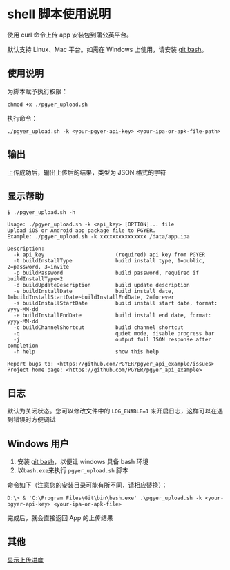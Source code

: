 # shell 脚本使用说明

使用 curl 命令上传 app 安装包到蒲公英平台。

默认支持 Linux、Mac 平台。如需在 Windows 上使用，请安装 [git bash](https://gitforwindows.org)。

## 使用说明

为脚本赋予执行权限：

    chmod +x ./pgyer_upload.sh

执行命令：

    ./pgyer_upload.sh -k <your-pgyer-api-key> <your-ipa-or-apk-file-path>

## 输出

上传成功后，输出上传后的结果，类型为 JSON 格式的字符

## 显示帮助

    $ ./pgyer_upload.sh -h
    
    Usage: ./pgyer_upload.sh -k <api_key> [OPTION]... file
    Upload iOS or Android app package file to PGYER.
    Example: ./pgyer_upload.sh -k xxxxxxxxxxxxxxx /data/app.ipa

    Description:
      -k api_key                       (required) api key from PGYER
      -t buildInstallType              build install type, 1=public, 2=password, 3=invite
      -p buildPassword                 build password, required if buildInstallType=2
      -d buildUpdateDescription        build update description
      -e buildInstallDate              build install date, 1=buildInstallStartDate~buildInstallEndDate, 2=forever
      -s buildInstallStartDate         build install start date, format: yyyy-MM-dd
      -e buildInstallEndDate           build install end date, format: yyyy-MM-dd
      -c buildChannelShortcut          build channel shortcut
      -q                               quiet mode, disable progress bar
      -j                               output full JSON response after completion
      -h help                          show this help

    Report bugs to: <https://github.com/PGYER/pgyer_api_example/issues>
    Project home page: <https://github.com/PGYER/pgyer_api_example>

## 日志

默认为关闭状态。您可以修改文件中的 `LOG_ENABLE=1` 来开启日志，这样可以在遇到错误时方便调试

## Windows 用户

1. 安装 [git bash](https://gitforwindows.org)，以便让 windows 具备 bash 环境
2. 以`bash.exe`来执行 `pgyer_upload.sh` 脚本

命令如下（注意您的安装目录可能有所不同，请相应替换）：

    D:\> & 'C:\Program Files\Git\bin\bash.exe' .\pgyer_upload.sh -k <your-pgyer-api-key> <your-ipa-or-apk-file>

完成后，就会直接返回 App 的上传结果

## 其他

[显示上传进度](https://github.com/PGYER/pgyer_api_example/issues/19)


